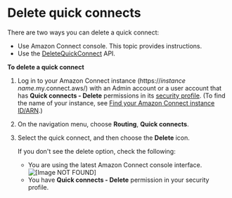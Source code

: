 # Delete quick connects<a name="quick-connects-delete"></a>

There are two ways you can delete a quick connect:
+ Use Amazon Connect console\. This topic provides instructions\.
+ Use the [DeleteQuickConnect](https://docs.aws.amazon.com/connect/latest/APIReference/API_DeleteQuickConnect.html) API\.

**To delete a quick connect**

1. Log in to your Amazon Connect instance \(https://*instance name*\.my\.connect\.aws/\) with an Admin account or a user account that has **Quick connects \- Delete** permissions in its [security profile](connect-security-profiles.md)\. \(To find the name of your instance, see [Find your Amazon Connect instance ID/ARN](find-instance-arn.md)\.\)

1. On the navigation menu, choose **Routing**, **Quick connects**\.

1. Select the quick connect, and then choose the **Delete** icon\. 

   If you don't see the delete option, check the following:
   + You are using the latest Amazon Connect console interface\.   
![\[Image NOT FOUND\]](http://docs.aws.amazon.com/connect/latest/adminguide/images/quick-connect-newinterface.png)
   + You have **Quick connects \- Delete** permission in your security profile\.